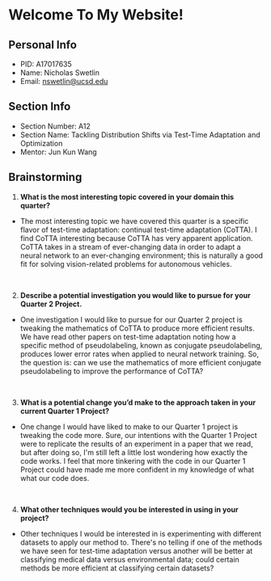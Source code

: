 # Welcome To My Website!

## Personal Info
- PID: A17017635
- Name: Nicholas Swetlin
- Email: nswetlin@ucsd.edu

## Section Info
- Section Number: A12
- Section Name: Tackling Distribution Shifts via Test-Time Adaptation and Optimization
- Mentor: Jun Kun Wang

## Brainstorming
1. **What is the most interesting topic covered in your domain this quarter?**
- The most interesting topic we have covered this quarter is a specific flavor of test-time adaptation: continual test-time adaptation (CoTTA). I find CoTTA interesting because CoTTA has very apparent application. CoTTA takes in a stream of ever-changing data in order to adapt a neural network to an ever-changing environment; this is naturally a good fit for solving vision-related problems for autonomous vehicles.
<br>
   
2. **Describe a potential investigation you would like to pursue for your Quarter 2 Project.**
- One investigation I would like to pursue for our Quarter 2 project is tweaking the mathematics of CoTTA to produce more efficient results. We have read other papers on test-time adaptation noting how a specific method of pseudolabeling, known as conjugate pseudolabeling, produces lower error rates when applied to neural network training. So, the question is: can we use the mathematics of more efficient conjugate pseudolabeling to improve the performance of CoTTA?
<br>

3. **What is a potential change you’d make to the approach taken in your current Quarter 1 Project?**
- One change I would have liked to make to our Quarter 1 project is tweaking the code more. Sure, our intentions with the Quarter 1 Project were to replicate the results of an experiment in a paper that we read, but after doing so, I'm still left a little lost wondering how exactly the code works. I feel that more tinkering with the code in our Quarter 1 Project could have made me more confident in my knowledge of what what our code does.
<br>
   
4. **What other techniques would you be interested in using in your project?**
- Other techniques I would be interested in is experimenting with different datasets to apply our method to. There's no telling if one of the methods we have seen for test-time adaptation versus another will be better at classifying medical data versus environmental data; could certain methods be more efficient at classifying certain datasets?
